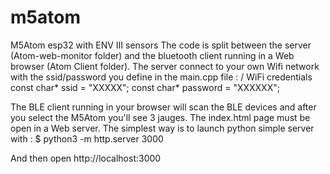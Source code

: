 # m5atom
M5Atom esp32 with ENV III sensors
The code is split between the server (Atom-web-monitor folder) and the bluetooth client running in a Web browser (Atom Client folder).
The server connect to your own Wifi network with the ssid/password you define in the main.cpp file :
/ WiFi credentials
const char* ssid = "XXXXX";
const char* password = "XXXXXX";

The BLE client running in your browser will scan the BLE devices and after you select the M5Atom you'll see 3 jauges.
The index.html page must be open in a Web server. The simplest way is to launch python simple server with :
$ python3 -m http.server 3000

And then open http://localhost:3000






